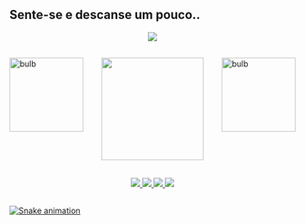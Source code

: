 ## Sente-se e descanse um pouco..


  <div align="center">
    <img src="https://cdn.discordapp.com/attachments/969685426170380430/969685466989355028/tumblr_463de864bb690d7468fb84c989544c0e_516bfe9f_540.gif">
  </div>

  ##
  
<!-- <img align="left" alt="omori-pic" height=150
   src="https://cdn.discordapp.com/attachments/969685426170380430/969690926215757834/friday-night.gif"> -->
<img align="left" alt="bulb" height=130
src="https://cdn.discordapp.com/attachments/969685426170380430/969689407688933476/omori-lightbulb.gif">
<img align="right" alt="bulb" height=130
src="https://cdn.discordapp.com/attachments/969685426170380430/969689407688933476/omori-lightbulb.gif">

<div align="center"> 
  <a href="https://github.com/mawillie">
  <img height="180em" src="https://github-readme-stats.vercel.app/api?username=mawillie&show_icons=true&theme=blue-green&include_all_commits=true&count_private=true"/>
  <!-- theme: outrun, blue-green  -->
  <!-- <img height="180em" src="https://github-readme-stats.vercel.app/api/top-langs/?username=mawillie&layout=compact&langs_count=4&theme=outrun"/> -->
</div>
  
  
<div>
    <div style="display: inline_block"><br>
        <p align="center"> 
          <img src="https://img.shields.io/badge/python-000?style=for-the-badge&logo=python&logoColor=70e000" />
          <img src="https://img.shields.io/badge/HTML5-000?style=for-the-badge&logo=html5&logoColor=70e000" />
          <img src="https://img.shields.io/badge/CSS3-000?style=for-the-badge&logo=css3&logoColor=70e000" />
          <img src="https://img.shields.io/badge/JavaScript-000?style=for-the-badge&logo=javascript&logoColor=70e000" /> 
        </p>
    </div>
</div>
  
  ##

![Snake animation](https://github.com/mawillie/mawillie/blob/output/github-contribution-grid-snake.svg)
 
  
